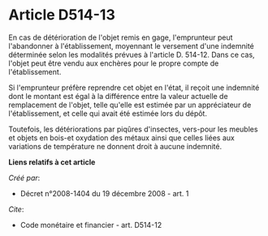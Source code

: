 # Article D514-13

En cas de détérioration de l'objet remis en gage, l'emprunteur peut l'abandonner à l'établissement, moyennant le versement
d'une indemnité déterminée selon les modalités prévues à l'article D. 514-12. Dans ce cas, l'objet peut être vendu aux
enchères pour le propre compte de l'établissement. 

Si l'emprunteur préfère reprendre cet objet en l'état, il reçoit une indemnité dont le montant est égal à la différence entre
la valeur actuelle de remplacement de l'objet, telle qu'elle est estimée par un appréciateur de l'établissement, et celle qui
avait été estimée lors du dépôt. 

Toutefois, les détériorations par piqûres d'insectes, vers-pour les meubles et objets en bois-et oxydation des métaux ainsi
que celles liées aux variations de température ne donnent droit à aucune indemnité.

**Liens relatifs à cet article**

_Créé par_:

  - Décret n°2008-1404 du 19 décembre 2008 - art. 1

_Cite_:

  - Code monétaire et financier - art. D514-12
